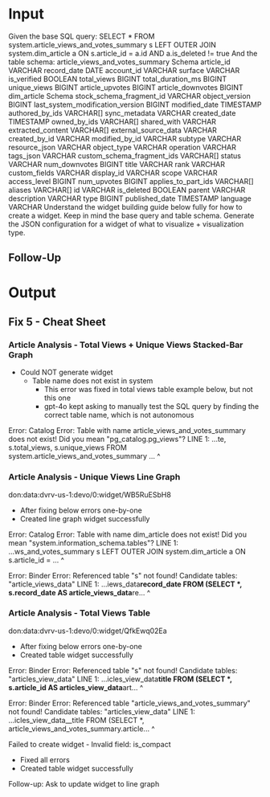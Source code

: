 # Input

Given the base SQL query: SELECT \* FROM system.article_views_and_votes_summary s LEFT OUTER JOIN system.dim_article a ON s.article_id = a.id AND a.is_deleted != true And the table schema: article_views_and_votes_summary Schema article_id VARCHAR record_date DATE account_id VARCHAR surface VARCHAR is_verified BOOLEAN total_views BIGINT total_duration_ms BIGINT unique_views BIGINT article_upvotes BIGINT article_downvotes BIGINT dim_article Schema stock_schema_fragment_id VARCHAR object_version BIGINT last_system_modification_version BIGINT modified_date TIMESTAMP authored_by_ids VARCHAR[] sync_metadata VARCHAR created_date TIMESTAMP owned_by_ids VARCHAR[] shared_with VARCHAR extracted_content VARCHAR[] external_source_data VARCHAR created_by_id VARCHAR modified_by_id VARCHAR subtype VARCHAR resource_json VARCHAR object_type VARCHAR operation VARCHAR tags_json VARCHAR custom_schema_fragment_ids VARCHAR[] status VARCHAR num_downvotes BIGINT title VARCHAR rank VARCHAR custom_fields VARCHAR display_id VARCHAR scope VARCHAR access_level BIGINT num_upvotes BIGINT applies_to_part_ids VARCHAR[] aliases VARCHAR[] id VARCHAR is_deleted BOOLEAN parent VARCHAR description VARCHAR type BIGINT published_date TIMESTAMP language VARCHAR
Understand the widget building guide below fully for how to create a widget. Keep in mind the base query and table schema. Generate the JSON configuration for a widget of what to visualize + visualization type.

## Follow-Up

<paste widget preview error here>

# Output

## Fix 5 - Cheat Sheet

### Article Analysis - Total Views + Unique Views Stacked-Bar Graph

- Could NOT generate widget
  - Table name does not exist in system
    - This error was fixed in total views table example below, but not this one
    - gpt-4o kept asking to manually test the SQL query by finding the correct table name, which is not autonomous


Error: Catalog Error: Table with name article_views_and_votes_summary does not exist! Did you mean "pg_catalog.pg_views"? LINE 1: ...te, s.total_views, s.unique_views FROM system.article_views_and_votes_summary ... ^

### Article Analysis - Unique Views Line Graph

don:data:dvrv-us-1:devo/0:widget/WB5RuESbH8

- After fixing below errors one-by-one
- Created line graph widget successfully

Error: Catalog Error: Table with name dim_article does not exist! Did you mean "system.information_schema.tables"? LINE 1: ...ws_and_votes_summary s LEFT OUTER JOIN system.dim_article a ON s.article_id = ... ^

Error: Binder Error: Referenced table "s" not found! Candidate tables: "article_views_data" LINE 1: ...iews_data**record_date FROM (SELECT \*, s.record_date AS article_views_data**re... ^

### Article Analysis - Total Views Table

don:data:dvrv-us-1:devo/0:widget/QfkEwq02Ea

- After fixing below errors one-by-one
- Created table widget successfully

Error: Binder Error: Referenced table "s" not found! Candidate tables: "articles_view_data" LINE 1: ...icles_view_data**title FROM (SELECT \*, s.article_id AS articles_view_data**art... ^

Error: Binder Error: Referenced table "article_views_and_votes_summary" not found! Candidate tables: "articles_view_data" LINE 1: ...icles_view_data\_\_title FROM (SELECT \*, article_views_and_votes_summary.article... ^

Failed to create widget - Invalid field: is_compact

- Fixed all errors
- Created table widget successfully

Follow-up: Ask to update widget to line graph
